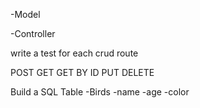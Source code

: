 -Model

-Controller


write a test for each crud route

POST
GET
GET BY ID
PUT
DELETE

Build a SQL Table
-Birds
-name
-age
-color


